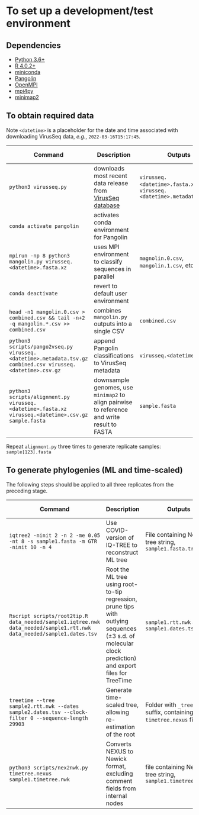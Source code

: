# To set up a development/test environment

## Dependencies
* [Python 3.6+](https://www.python.org/downloads/)
* [R 4.0.2+](https://cran.r-project.org/)
* [miniconda](https://docs.conda.io/en/latest/miniconda.html)
* [Pangolin](https://github.com/cov-lineages/pangolin)
* [OpenMPI](https://www.open-mpi.org/)
* [mpi4py](https://mpi4py.readthedocs.io/en/stable/)
* [minimap2](https://github.com/lh3/minimap2)

## To obtain required data

Note `<datetime>` is a placeholder for the date and time associated with downloading VirusSeq data, *e.g.*, `2022-03-16T15:17:45`.

| Command | Description | Outputs | Expected time |
|---------|-------------|---------|---------------|
| `python3 virusseq.py` | downloads most recent data release from [VirusSeq database](https://virusseq-dataportal.ca/) | `virusseq.<datetime>.fasta.xz` and `virusseq.<datetime>.metadata.tsv.gz` | ~15 minutes |
| `conda activate pangolin` | activates conda environment for Pangolin | | fast |
| `mpirun -np 8 python3 mangolin.py virusseq.<datetime>.fasta.xz` | uses MPI environment to classify sequences in parallel | `magnolin.0.csv`, `mangolin.1.csv`, etc. | ~30 minutes |
| `conda deactivate` | revert to default user environment | | fast |
| `head -n1 mangolin.0.csv > combined.csv && tail -n+2 -q mangolin.*.csv >> combined.csv` | combines `mangolin.py` outputs into a single CSV | `combined.csv` | fast |
| `python3 scripts/pango2vseq.py virusseq.<datetime>.metadata.tsv.gz combined.csv virusseq.<datetime>.csv.gz` | append Pangolin classifications to VirusSeq metadata | `virusseq.<datetime>.csv.gz` | 10 seconds |
| `python3 scripts/alignment.py virusseq.<datetime>.fasta.xz virusseq.<datetime>.csv.gz sample.fasta` | downsample genomes, use `minimap2` to align pairwise to reference and write result to FASTA | `sample.fasta` | ~2 minutes |

Repeat `alignment.py` three times to generate replicate samples: `sample[123].fasta`

## To generate phylogenies (ML and time-scaled)

The following steps should be applied to all three replicates from the preceding stage.

| Command | Description | Outputs | Expected time |
|---------|-------------|---------|---------------|
| `iqtree2 -ninit 2 -n 2 -me 0.05 -nt 8 -s sample1.fasta -m GTR -ninit 10 -n 4` | Use COVID-version of IQ-TREE to reconstruct ML tree | File containing Newick tree string, `sample1.fasta.treefile` |  ~30 minutes each |
| `Rscript scripts/root2tip.R data_needed/sample1.iqtree.nwk data_needed/sample1.rtt.nwk data_needed/sample1.dates.tsv` | Root the ML tree using root-to-tip regression, prune tips with outlying sequences (±3 s.d. of molecular clock prediction) and export files for TreeTime | `sample1.rtt.nwk` and `sample1.dates.tsv` | ~20 minutes |
| `treetime --tree sample2.rtt.nwk --dates sample2.dates.tsv --clock-filter 0 --sequence-length 29903` | Generate time-scaled tree, allowing re-estimation of the root | Folder with `_treetime` suffix, containing `timetree.nexus` file | ~20 minutes |
| `python3 scripts/nex2nwk.py timetree.nexus sample1.timetree.nwk` | Converts NEXUS to Newick format, excluding comment fields from internal nodes | file containing Newick tree string, `sample1.timetree.nwk` | ~2 minutes |
